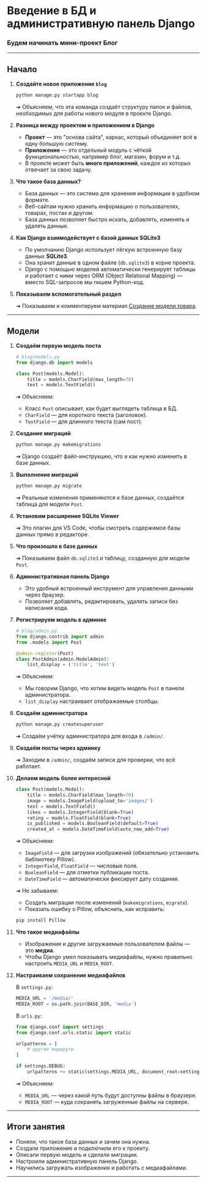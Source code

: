 # Введение в БД и административную панель Django

### Будем начинать мини-проект **Блог**

---

## Начало

1. **Создайте новое приложение `blog`**

    ```bash
    python manage.py startapp blog
    ```

    ➔ Объясняем, что эта команда создаёт структуру папок и файлов, необходимых для работы нового модуля в проекте Django.

2. **Разница между проектом и приложением в Django**

    - **Проект** — это "основа сайта", каркас, который объединяет всё в одну большую систему.
    - **Приложение** — это отдельный модуль с чёткой функциональностью, например блог, магазин, форум и т.д.
    - В проекте может быть **много приложений**, каждое из которых отвечает за свою задачу.

3. **Что такое база данных?**

    - База данных — это система для хранения информации в удобном формате.
    - Веб-сайтам нужно хранить информацию о пользователях, товарах, постах и другом.
    - База данных позволяет быстро искать, добавлять, изменять и удалять данные.

4. **Как Django взаимодействует с базой данных SQLite3**

    - По умолчанию Django использует лёгкую встроенную базу данных **SQLite3**.
    - Она хранит данные в одном файле (`db.sqlite3`) в корне проекта.
    - Django с помощью моделей автоматически генерирует таблицы и работает с ними через ORM (Object Relational Mapping) — вместо SQL-запросов мы пишем Python-код.

5. **Показываем вспомогательный раздел**

    ➔ Показываем и комментируем материал [Создание модели товара](https://github.com/xlartas/it-compot-backend-methods/blob/main/django-base.md#%D1%81%D0%BE%D0%B7%D0%B4%D0%B0%D0%BD%D0%B8%D0%B5-%D0%BF%D1%80%D0%BE%D1%81%D1%82%D0%B5%D0%B9%D1%88%D0%B5%D0%B9-%D0%BC%D0%BE%D0%B4%D0%B5%D0%BB%D0%B8-%D0%B4%D0%BB%D1%8F-%D1%82%D0%BE%D0%B2%D0%B0%D1%80%D0%B0).

---

## Модели

1. **Создаём первую модель поста**

    ```python
    # blog/models.py
    from django.db import models

    class Post(models.Model):
        title = models.CharField(max_length=70)
        text = models.TextField()
    ```

    ➔ Объясняем:
    - Класс `Post` описывает, как будет выглядеть таблица в БД.
    - `CharField` — для короткого текста (заголовок).
    - `TextField` — для длинного текста (сам пост).

2. **Создание миграций**

    ```bash
    python manage.py makemigrations
    ```

    ➔ Django создаёт файл-инструкцию, что и как нужно изменить в базе данных.

3. **Выполнение миграций**

    ```bash
    python manage.py migrate
    ```

    ➔ Реальные изменения применяются к базе данных, создаётся таблица для модели `Post`.

4. **Установим расширение SQLite Viewer**

    ➔ Это плагин для VS Code, чтобы смотреть содержимое базы данных прямо в редакторе.

5. **Что произошло в базе данных**

    ➔ Показываем файл `db.sqlite3` и таблицу, созданную для модели `Post`.

6. **Административная панель Django**

    - Это удобный встроенный инструмент для управления данными через браузер.
    - Позволяет добавлять, редактировать, удалять записи без написания кода.

7. **Регистрируем модель в админке**

    ```python
    # blog/admin.py
    from django.contrib import admin
    from .models import Post

    @admin.register(Post)
    class PostAdmin(admin.ModelAdmin):
        list_display = ('title', 'text')
    ```

    ➔ Объясняем:
    - Мы говорим Django, что хотим видеть модель `Post` в панели администратора.
    - `list_display` настраивает отображаемые столбцы.

8. **Создаём администратора**

    ```bash
    python manage.py createsuperuser
    ```

    ➔ Создаём учётку администратора для входа в `/admin/`.

9. **Создаём посты через админку**

    ➔ Заходим в `/admin/`, создаём записи для проверки, что всё работает.

10. **Делаем модель более интересной**

    ```python
    class Post(models.Model):
        title = models.CharField(max_length=70)
        image = models.ImageField(upload_to='images/')
        text = models.TextField()
        likes = models.IntegerField(blank=True)
        rating = models.FloatField(blank=True)
        is_published = models.BooleanField(default=True)
        created_at = models.DateTimeField(auto_now_add=True)
    ```

    ➔ Объясняем:
    - `ImageField` — для загрузки изображений (обязательно установить библиотеку Pillow).
    - `IntegerField`, `FloatField` — числовые поля.
    - `BooleanField` — для отметки публикации поста.
    - `DateTimeField` — автоматически фиксирует дату создания.

    ➔ Не забываем:
    - Создать миграции после изменений (`makemigrations`, `migrate`).
    - Показать ошибку о Pillow, объяснить, как исправить:

    ```bash
    pip install Pillow
    ```

11. **Что такое медиафайлы**

    - Изображения и другие загружаемые пользователем файлы — это **медиа**.
    - Чтобы Django умел показывать медиафайлы, нужно правильно настроить `MEDIA_URL` и `MEDIA_ROOT`.

12. **Настраиваем сохранение медиафайлов**

    В `settings.py`:

    ```python
    MEDIA_URL = '/media/'
    MEDIA_ROOT = os.path.join(BASE_DIR, 'media')
    ```

    В `urls.py`:

    ```python
    from django.conf import settings
    from django.conf.urls.static import static

    urlpatterns = [
        # другие маршруты
    ]

    if settings.DEBUG:
        urlpatterns += static(settings.MEDIA_URL, document_root=settings.MEDIA_ROOT)
    ```

    ➔ Объясняем:
    - `MEDIA_URL` — через какой путь будут доступны файлы в браузере.
    - `MEDIA_ROOT` — куда сохранять загруженные файлы на сервере.

---

## Итоги занятия

- Поняли, что такое база данных и зачем она нужна.
- Создали приложение и подключили его к проекту.
- Описали первую модель и сделали миграции.
- Настроили административную панель Django.
- Научились загружать изображения и работать с медиафайлами.

---
